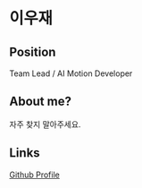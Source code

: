 # 이우재

## Position

Team Lead / AI Motion Developer

## About me?

자주 찾지 말아주세요. 

## Links

[Github Profile](https://github.com/leewoojae)
